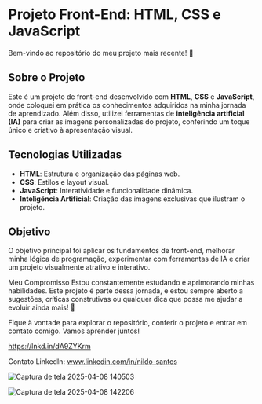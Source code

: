 # Projeto Front-End: HTML, CSS e JavaScript

Bem-vindo ao repositório do meu projeto mais recente! 🎉

## Sobre o Projeto
Este é um projeto de front-end desenvolvido com **HTML**, **CSS** e **JavaScript**, onde coloquei em prática os conhecimentos adquiridos na minha jornada de aprendizado.
Além disso, utilizei ferramentas de **inteligência artificial (IA)** para criar as imagens personalizadas do projeto, conferindo um toque único e criativo à apresentação visual.

## Tecnologias Utilizadas
- **HTML**: Estrutura e organização das páginas web.
- **CSS**: Estilos e layout visual.
- **JavaScript**: Interatividade e funcionalidade dinâmica.
- **Inteligência Artificial**: Criação das imagens exclusivas que ilustram o projeto.

## Objetivo
O objetivo principal foi aplicar os fundamentos de front-end, melhorar minha lógica de programação, experimentar com ferramentas de IA e criar um projeto visualmente atrativo e interativo.

Meu Compromisso
Estou constantemente estudando e aprimorando minhas habilidades. Este projeto é parte dessa jornada, e estou sempre aberto a sugestões, críticas construtivas ou qualquer dica que possa me ajudar a evoluir ainda mais! 🚀

Fique à vontade para explorar o repositório, conferir o projeto e entrar em contato comigo. Vamos aprender juntos!

https://lnkd.in/dA9ZYKrm

Contato
LinkedIn: www.linkedin.com/in/nildo-santos

![Captura de tela 2025-04-08 140503](https://github.com/user-attachments/assets/b06a24bf-adc2-49f7-9a13-18d2bc005df6)


![Captura de tela 2025-04-08 142206](https://github.com/user-attachments/assets/d17d80a1-4308-40ff-acae-ce5bbd8eb055)
